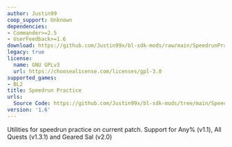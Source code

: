 ```yaml
---
author: Justin99
coop_support: Unknown
dependencies:
- Commander>=2.5
- UserFeedback>=1.6
download: https://github.com/Justin99x/bl-sdk-mods/raw/main/SpeedrunPractice/SpeedrunPractice.zip
legacy: true
license:
  name: GNU GPLv3
  url: https://choosealicense.com/licenses/gpl-3.0
supported_games:
- BL2
title: Speedrun Practice
urls:
  Source Code: https://github.com/Justin99x/bl-sdk-mods/tree/main/SpeedrunPractice
version: '1.6'
---
```

Utilities for speedrun practice on current patch. Support for Any% (v1.1), All Quests (v1.3.1) and Geared Sal (v2.0)